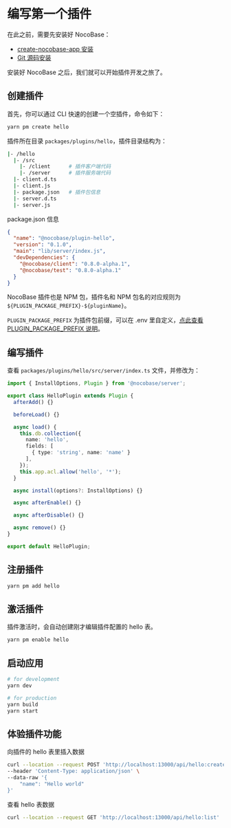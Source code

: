# 编写第一个插件

在此之前，需要先安装好 NocoBase：

- [create-nocobase-app 安装](/getting-started/installation/create-nocobase-app)
- [Git 源码安装](/getting-started/installation/git-clone)

安装好 NocoBase 之后，我们就可以开始插件开发之旅了。

## 创建插件

首先，你可以通过 CLI 快速的创建一个空插件，命令如下：

```bash
yarn pm create hello
```

插件所在目录 `packages/plugins/hello`，插件目录结构为：

```bash
|- /hello
  |- /src
    |- /client      # 插件客户端代码
    |- /server      # 插件服务端代码
  |- client.d.ts
  |- client.js
  |- package.json   # 插件包信息
  |- server.d.ts
  |- server.js
```

package.json 信息

```json
{
  "name": "@nocobase/plugin-hello",
  "version": "0.1.0",
  "main": "lib/server/index.js",
  "devDependencies": {
    "@nocobase/client": "0.8.0-alpha.1",
    "@nocobase/test": "0.8.0-alpha.1"
  }
}
```

NocoBase 插件也是 NPM 包，插件名和 NPM 包名的对应规则为 `${PLUGIN_PACKAGE_PREFIX}-${pluginName}`。

`PLUGIN_PACKAGE_PREFIX` 为插件包前缀，可以在 .env 里自定义，[点此查看 PLUGIN_PACKAGE_PREFIX 说明](/api/env#plugin_package_prefix)。

## 编写插件

查看 `packages/plugins/hello/src/server/index.ts` 文件，并修改为：

```ts
import { InstallOptions, Plugin } from '@nocobase/server';

export class HelloPlugin extends Plugin {
  afterAdd() {}

  beforeLoad() {}

  async load() {
    this.db.collection({
      name: 'hello',
      fields: [
        { type: 'string', name: 'name' }
      ],
    });
    this.app.acl.allow('hello', '*');
  }

  async install(options?: InstallOptions) {}

  async afterEnable() {}

  async afterDisable() {}

  async remove() {}
}

export default HelloPlugin;
```

## 注册插件

```bash
yarn pm add hello
```

## 激活插件

插件激活时，会自动创建刚才编辑插件配置的 hello 表。

```bash
yarn pm enable hello
```

## 启动应用

```bash
# for development
yarn dev

# for production
yarn build
yarn start
```

## 体验插件功能

向插件的 hello 表里插入数据

```bash
curl --location --request POST 'http://localhost:13000/api/hello:create' \
--header 'Content-Type: application/json' \
--data-raw '{
    "name": "Hello world"
}'
```

查看 hello 表数据

```bash
curl --location --request GET 'http://localhost:13000/api/hello:list'
```

